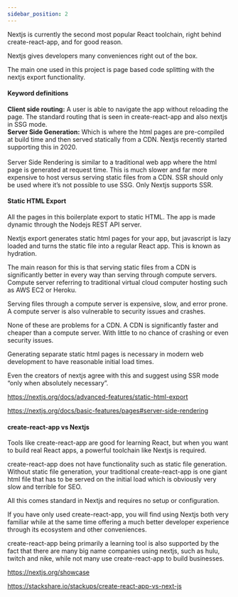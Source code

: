 ```yaml
---
sidebar_position: 2
---
```


Nextjs is currently the second most popular React toolchain, right behind create-react-app, and for good reason.

Nextjs gives developers many conveniences right out of the box.

The main one used in this project is page based code splitting with the nextjs export functionality.

#### Keyword definitions

<strong>Client side routing:</strong> A user is able to navigate the app without reloading the page. The standard routing that is seen in create-react-app and also nextjs in SSG mode.
<br/>
<strong>Server Side Generation:</strong> Which is where the html pages are pre-compiled at build time and then served statically from a CDN. Nextjs recently started supporting this in 2020.
<br/>
<br/>
Server Side Rendering is similar to a traditional web app where the html page is generated at request time. This is much slower and far more expensive to host versus serving static files from a CDN. SSR should only be used where it’s not possible to use SSG. Only Nextjs supports SSR.

#### Static HTML Export

All the pages in this boilerplate export to static HTML. The app is made dynamic through the Nodejs REST API server.

Nextjs export generates static html pages for your app, but javascript is lazy loaded and turns the static file into a regular React app. This is known as hydration.

The main reason for this is that serving static files from a CDN is significantly better in every way than serving through compute servers. Compute server referring to traditional virtual cloud computer hosting such as AWS EC2 or Heroku.

Serving files through a compute server is expensive, slow, and error prone. A compute server is also vulnerable to security issues and crashes.

None of these are problems for a CDN. A CDN is significantly faster and cheaper than a compute server. With little to no chance of crashing or even security issues.

Generating separate static html pages is necessary in modern web development to have reasonable initial load times.

Even the creators of nextjs agree with this and suggest using SSR mode “only when absolutely necessary”.

https://nextjs.org/docs/advanced-features/static-html-export

https://nextjs.org/docs/basic-features/pages#server-side-rendering

#### create-react-app vs Nextjs

Tools like create-react-app are good for learning React, but when you want to build real React apps, a powerful toolchain like Nextjs is required.

create-react-app does not have functionality such as static file generation. Without static file generation, your traditional create-react-app is one giant html file that has to be served on the initial load which is obviously very slow and terrible for SEO.

All this comes standard in Nextjs and requires no setup or configuration.

If you have only used create-react-app, you will find using Nextjs both very familiar while at the same time offering a much better developer experience through its ecosystem and other conveniences.

create-react-app being primarily a learning tool is also supported by the fact that there are many big name companies using nextjs, such as hulu, twitch and nike, while not many use create-react-app to build businesses.

https://nextjs.org/showcase

https://stackshare.io/stackups/create-react-app-vs-next-js
